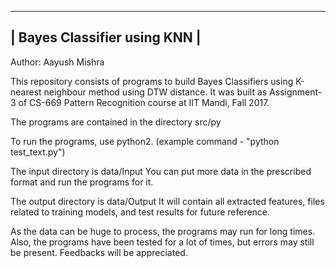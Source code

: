 -------------------------------
| Bayes Classifier using KNN |
-------------------------------
Author: Aayush Mishra

This repository consists of programs to build Bayes Classifiers using K-nearest neighbour method using DTW distance.
It was built as Assignment-3 of CS-669 Pattern Recognition course at IIT Mandi, Fall 2017.

The programs are contained in the directory src/py

To run the programs, use python2. (example command - "python test_text.py")


The input directory is data/Input
You can put more data in the prescribed format and run the programs for it.

The output directory is data/Output
It will contain all extracted features, files related to training models, and test results for future reference.

As the data can be huge to process, the programs may run for long times.
Also, the programs have been tested for a lot of times, but errors may still be present. Feedbacks will be appreciated.

